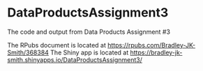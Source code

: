 # DataProductsAssignment3

The code and output from Data Products Assignment #3

The RPubs document is located at https://rpubs.com/Bradley-JK-Smith/368384
The Shiny app is located at https://bradley-jk-smith.shinyapps.io/DataProductsAssignment3/
